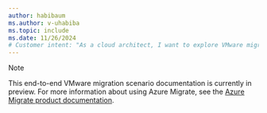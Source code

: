 ```yaml
---
author: habibaum
ms.author: v-uhabiba 
ms.topic: include
ms.date: 11/26/2024
# Customer intent: "As a cloud architect, I want to explore VMware migration scenarios, so that I can effectively plan and execute the migration of my workloads to the cloud."
---
```


> [!Note]
> This end-to-end VMware migration scenario documentation is currently in preview. For more information about using Azure Migrate, see the [Azure Migrate product documentation](../index.yml).